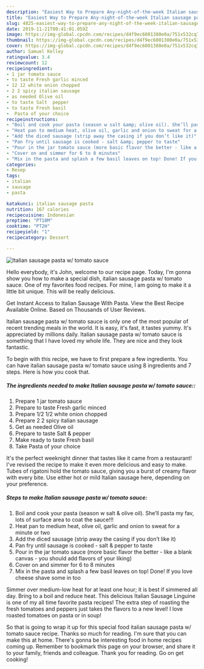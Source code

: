 ```yaml
---
description: "Easiest Way to Prepare Any-night-of-the-week Italian sausage pasta w/ tomato sauce"
title: "Easiest Way to Prepare Any-night-of-the-week Italian sausage pasta w/ tomato sauce"
slug: 4825-easiest-way-to-prepare-any-night-of-the-week-italian-sausage-pasta-w-tomato-sauce
date: 2019-11-21T00:41:01.059Z
image: https://img-global.cpcdn.com/recipes/d4f9ec6001380e0a/751x532cq70/italian-sausage-pasta-w-tomato-sauce-recipe-main-photo.jpg
thumbnail: https://img-global.cpcdn.com/recipes/d4f9ec6001380e0a/751x532cq70/italian-sausage-pasta-w-tomato-sauce-recipe-main-photo.jpg
cover: https://img-global.cpcdn.com/recipes/d4f9ec6001380e0a/751x532cq70/italian-sausage-pasta-w-tomato-sauce-recipe-main-photo.jpg
author: Samuel Kelley
ratingvalue: 3.4
reviewcount: 12
recipeingredient:
- 1 jar tomato sauce
- to taste Fresh garlic minced
- 12 12 white onion chopped
- 2 2 spicy italian sausage
- as needed Olive oil
- to taste Salt  pepper
- to taste Fresh basil
-  Pasta of your choice
recipeinstructions:
- "Boil and cook your pasta (season w salt &amp; olive oil). She’ll pasta my fav, lots of surface area to coat the sauce!!!"
- "Heat pan to medium heat, olive oil, garlic and onion to sweat for a minute or two"
- "Add the diced sausage (strip away the casing if you don’t like it)"
- "Pan fry until sausage is cooked - salt &amp; pepper to taste"
- "Pour in the jar tomato sauce (more basic flavor the better - like a blank canvas - you should add flavors of your liking)"
- "Cover on and simmer for 6 to 8 minutes"
- "Mix in the pasta and splash a few basil leaves on top! Done! If you love cheese shave some in too"
categories:
- Resep
tags:
- italian
- sausage
- pasta

katakunci: italian sausage pasta
nutrition: 167 calories
recipecuisine: Indonesian
preptime: "PT18M"
cooktime: "PT2H"
recipeyield: "1"
recipecategory: Dessert

---
```



![Italian sausage pasta w/ tomato sauce](https://img-global.cpcdn.com/recipes/d4f9ec6001380e0a/751x532cq70/italian-sausage-pasta-w-tomato-sauce-recipe-main-photo.jpg)

Hello everybody, it's John, welcome to our recipe page. Today, I'm gonna show you how to make a special dish, italian sausage pasta w/ tomato sauce. One of my favorites food recipes. For mine, I am going to make it a little bit unique. This will be really delicious.

Get Instant Access to Italian Sausage With Pasta. View the Best Recipe Available Online. Based on Thousands of User Reviews.

Italian sausage pasta w/ tomato sauce is only one of the most popular of recent trending meals in the world. It is easy, it's fast, it tastes yummy. It's appreciated by millions daily. Italian sausage pasta w/ tomato sauce is something that I have loved my whole life. They are nice and they look fantastic.


To begin with this recipe, we have to first prepare a few ingredients. You can have italian sausage pasta w/ tomato sauce using 8 ingredients and 7 steps. Here is how you cook that.

##### The ingredients needed to make Italian sausage pasta w/ tomato sauce::

1. Prepare 1 jar tomato sauce
1. Prepare to taste Fresh garlic minced
1. Prepare 1/2 1/2 white onion chopped
1. Prepare 2 2 spicy italian sausage
1. Get as needed Olive oil
1. Prepare to taste Salt &amp; pepper
1. Make ready to taste Fresh basil
1. Take  Pasta of your choice


It&#39;s the perfect weeknight dinner that tastes like it came from a restaurant! I&#39;ve revised the recipe to make it even more delicious and easy to make. Tubes of rigatoni hold the tomato sauce, giving you a burst of creamy flavor with every bite. Use either hot or mild Italian sausage here, depending on your preference. 

##### Steps to make Italian sausage pasta w/ tomato sauce:

1. Boil and cook your pasta (season w salt &amp; olive oil). She’ll pasta my fav, lots of surface area to coat the sauce!!!
1. Heat pan to medium heat, olive oil, garlic and onion to sweat for a minute or two
1. Add the diced sausage (strip away the casing if you don’t like it)
1. Pan fry until sausage is cooked - salt &amp; pepper to taste
1. Pour in the jar tomato sauce (more basic flavor the better - like a blank canvas - you should add flavors of your liking)
1. Cover on and simmer for 6 to 8 minutes
1. Mix in the pasta and splash a few basil leaves on top! Done! If you love cheese shave some in too


Simmer over medium-low heat for at least one hour; it is best if simmered all day. Bring to a boil and reduce heat. This delicious Italian Sausage Linguine is one of my all time favorite pasta recipes! The extra step of roasting the fresh tomatoes and peppers just takes the flavors to a new level! I love roasted tomatoes on pasta or in soup! 

So that is going to wrap it up for this special food italian sausage pasta w/ tomato sauce recipe. Thanks so much for reading. I'm sure that you can make this at home. There's gonna be interesting food in home recipes coming up. Remember to bookmark this page on your browser, and share it to your family, friends and colleague. Thank you for reading. Go on get cooking!
